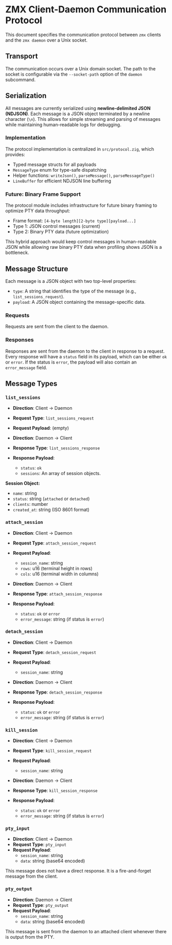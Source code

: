 # ZMX Client-Daemon Communication Protocol

This document specifies the communication protocol between `zmx` clients and the `zmx daemon` over a Unix socket.

## Transport

The communication occurs over a Unix domain socket. The path to the socket is configurable via the `--socket-path` option of the `daemon` subcommand.

## Serialization

All messages are currently serialized using **newline-delimited JSON (NDJSON)**. Each message is a JSON object terminated by a newline character (`\n`). This allows for simple streaming and parsing of messages while maintaining human-readable logs for debugging.

### Implementation

The protocol implementation is centralized in `src/protocol.zig`, which provides:
- Typed message structs for all payloads
- `MessageType` enum for type-safe dispatching
- Helper functions: `writeJson()`, `parseMessage()`, `parseMessageType()`
- `LineBuffer` for efficient NDJSON line buffering

### Future: Binary Frame Support

The protocol module includes infrastructure for future binary framing to optimize PTY data throughput:
- Frame format: `[4-byte length][2-byte type][payload...]`
- Type 1: JSON control messages (current)
- Type 2: Binary PTY data (future optimization)

This hybrid approach would keep control messages in human-readable JSON while allowing raw binary PTY data when profiling shows JSON is a bottleneck.

## Message Structure

Each message is a JSON object with two top-level properties:

- `type`: A string that identifies the type of the message (e.g., `list_sessions_request`).
- `payload`: A JSON object containing the message-specific data.

### Requests

Requests are sent from the client to the daemon.

### Responses

Responses are sent from the daemon to the client in response to a request. Every response will have a `status` field in its payload, which can be either `ok` or `error`. If the status is `error`, the payload will also contain an `error_message` field.

## Message Types

### `list_sessions`

- **Direction**: Client -> Daemon
- **Request Type**: `list_sessions_request`
- **Request Payload**: (empty)

- **Direction**: Daemon -> Client
- **Response Type**: `list_sessions_response`
- **Response Payload**:
    - `status`: `ok`
    - `sessions`: An array of session objects.

**Session Object:**

- `name`: string
- `status`: string (`attached` or `detached`)
- `clients`: number
- `created_at`: string (ISO 8601 format)

### `attach_session`

- **Direction**: Client -> Daemon
- **Request Type**: `attach_session_request`
- **Request Payload**:
    - `session_name`: string
    - `rows`: u16 (terminal height in rows)
    - `cols`: u16 (terminal width in columns)

- **Direction**: Daemon -> Client
- **Response Type**: `attach_session_response`
- **Response Payload**:
    - `status`: `ok` or `error`
    - `error_message`: string (if status is `error`)

### `detach_session`

- **Direction**: Client -> Daemon
- **Request Type**: `detach_session_request`
- **Request Payload**:
    - `session_name`: string

- **Direction**: Daemon -> Client
- **Response Type**: `detach_session_response`
- **Response Payload**:
    - `status`: `ok` or `error`
    - `error_message`: string (if status is `error`)

### `kill_session`

- **Direction**: Client -> Daemon
- **Request Type**: `kill_session_request`
- **Request Payload**:
    - `session_name`: string

- **Direction**: Daemon -> Client
- **Response Type**: `kill_session_response`
- **Response Payload**:
    - `status`: `ok` or `error`
    - `error_message`: string (if status is `error`)

### `pty_input`

- **Direction**: Client -> Daemon
- **Request Type**: `pty_input`
- **Request Payload**:
    - `session_name`: string
    - `data`: string (base64 encoded)

This message does not have a direct response. It is a fire-and-forget message from the client.

### `pty_output`

- **Direction**: Daemon -> Client
- **Request Type**: `pty_output`
- **Request Payload**:
    - `session_name`: string
    - `data`: string (base64 encoded)

This message is sent from the daemon to an attached client whenever there is output from the PTY.
